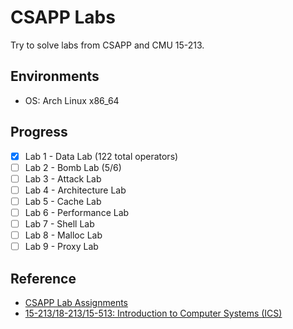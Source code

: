# CSAPP Labs

Try to solve labs from CSAPP and CMU 15-213.

## Environments

- OS: Arch Linux x86_64

## Progress

- [X] Lab 1 - Data Lab (122 total operators)
- [ ] Lab 2 - Bomb Lab (5/6)
- [ ] Lab 3 - Attack Lab
- [ ] Lab 4 - Architecture Lab
- [ ] Lab 5 - Cache Lab
- [ ] Lab 6 - Performance Lab
- [ ] Lab 7 - Shell Lab
- [ ] Lab 8 - Malloc Lab
- [ ] Lab 9 - Proxy Lab

## Reference

- [CSAPP Lab Assignments](http://csapp.cs.cmu.edu/3e/labs.html)
- [15-213/18-213/15-513: Introduction to Computer Systems (ICS)](http://www.cs.cmu.edu/~./213/)
